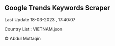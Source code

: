 

## Google Trends Keywords Scraper 
 
Last Update 18-03-2023 , 17:40:07

Country List :
VIETNAM.json



© Abdul Muttaqin 
